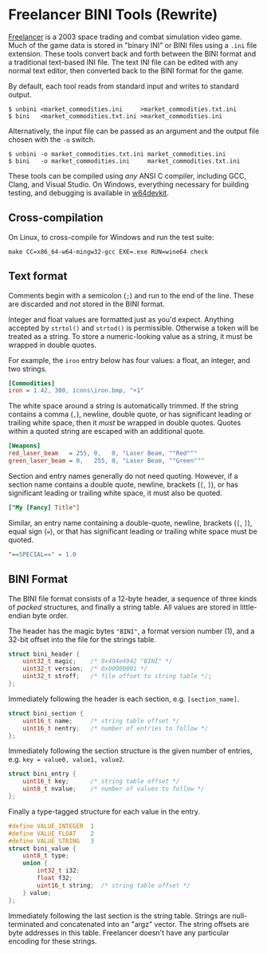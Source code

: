 # Freelancer BINI Tools (Rewrite)

[Freelancer][wiki] is a 2003 space trading and combat simulation video
game. Much of the game data is stored in "binary INI" or BINI files
using a `.ini` file extension. These tools convert back and forth
between the BINI format and a traditional text-based INI file. The text
INI file can be edited with any normal text editor, then converted back
to the BINI format for the game.

By default, each tool reads from standard input and writes to standard
output.

    $ unbini <market_commodities.ini     >market_commodities.txt.ini
    $ bini   <market_commodities.txt.ini >market_commodities.ini

Alternatively, the input file can be passed as an argument and the
output file chosen with the `-o` switch.

    $ unbini -o market_commodities.txt.ini market_commodities.ini 
    $ bini   -o market_commodities.ini     market_commodities.txt.ini 

These tools can be compiled using *any* ANSI C compiler, including GCC,
Clang, and Visual Studio. On Windows, everything necessary for building
testing, and debugging is available in [w64devkit][w64devkit].

## Cross-compilation

On Linux, to cross-compile for Windows and run the test suite:

    make CC=x86_64-w64-mingw32-gcc EXE=.exe RUN=wine64 check

## Text format

Comments begin with a semicolon (`;`) and run to the end of the line.
These are discarded and *not* stored in the BINI format.

Integer and float values are formatted just as you'd expect. Anything
accepted by `strtol()` and `strtod()` is permissible. Otherwise a token
will be treated as a string. To store a numeric-looking value as a
string, it must be wrapped in double quotes.

For example, the `iron` entry below has four values: a float, an
integer, and two strings.

```ini
[Commodities]
iron = 1.42, 300, icons\iron.bmp, "+1"
```

The white space around a string is automatically trimmed. If the string
contains a comma (`,`), newline, double quote, or has significant
leading or trailing white space, then it *must* be wrapped in double
quotes. Quotes within a quoted string are escaped with an additional
quote.

```ini
[Weapons]
red_laser_beam   = 255, 0,   0, "Laser Beam, ""Red"""
green_laser_beam = 0,   255, 0, "Laser Beam, ""Green"""
```

Section and entry names generally do not need quoting. However, if a
section name contains a double quote, newline, brackets (`[`, `]`), or
has significant leading or trailing white space, it must also be quoted.

```ini
["My [Fancy] Title"]
```

Similar, an entry name containing a double-quote, newline, brackets
(`[`, `]`), equal sign (`=`), or that has significant leading or
trailing white space must be quoted.

```ini
"==SPECIAL==" = 1.0
```

## BINI Format

The BINI file format consists of a 12-byte header, a sequence of three
kinds of *packed* structures, and finally a string table. All values are
stored in little-endian byte order.

The header has the magic bytes `"BINI"`, a format version number (1),
and a 32-bit offset into the file for the strings table.

```c
struct bini_header {
    uint32_t magic;    /* 0x494e4942 "BINI" */
    uint32_t version;  /* 0x00000001 */
    uint32_t stroff;   /* file offset to string table */;
};
```

Immediately following the header is each section, e.g. `[section_name]`.

```c
struct bini_section {
    uint16_t name;     /* string table offset */
    uint16_t nentry;   /* number of entries to follow */
};
```

Immediately following the section structure is the given number of
entries, e.g. `key = value0, value1, value2`.

```c
struct bini_entry {
    uint16_t key;      /* string table offset */
    uint8_t nvalue;    /* number of values to follow */
};
```

Finally a type-tagged structure for each value in the entry.

```c
#define VALUE_INTEGER  1
#define VALUE_FLOAT    2
#define VALUE_STRING   3
struct bini_value {
    uint8_t type;
    union {
        int32_t i32;
        float f32;
        uint16_t string;  /* string table offset */
    } value;
};
```

Immediately following the last section is the string table. Strings are
null-terminated and concatenated into an "argz" vector. The string
offsets are byte addresses in this table. Freelancer doesn't have any
particular encoding for these strings.


[w64devkit]: https://github.com/skeeto/w64devkit
[wiki]: https://en.wikipedia.org/wiki/Freelancer_(video_game)
